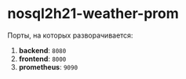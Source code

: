 # nosql2h21-weather-prom

Порты, на которых разворачивается:
1. **backend**: ``8080``
2. **frontend**: ``8000``
3. **prometheus**: ``9090``
